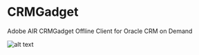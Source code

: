 # CRMGadget
Adobe AIR CRMGadget Offline Client for Oracle CRM on Demand


![alt text](https://github.com/dajor/CRMGadget/CRMGadget.png "CRMGadget")
